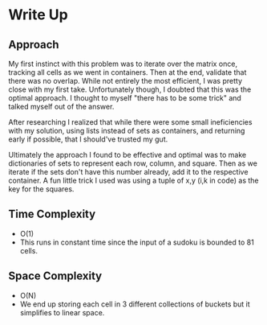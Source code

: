 # Write Up

## Approach

My first instinct with this problem was to iterate over the matrix once, tracking all cells as we went in containers. Then at the end, validate that there was no overlap. While not entirely the most efficient, I was pretty close with my first take. Unfortunately though, I doubted that this was the optimal approach. I thought to myself "there has to be some trick" and talked myself out of the answer.

After researching I realized that while there were some small ineficiencies with my solution, using lists instead of sets as containers, and returning early if possible, that I should've trusted my gut.

Ultimately the approach I found to be effective and optimal was to make dictionaries of sets to represent each row, column, and square. Then as we iterate if the sets don't have this number already, add it to the respective container. A fun little trick I used was using a tuple of x,y (i,k in code) as the key for the squares.

## Time Complexity

- O(1)
- This runs in constant time since the input of a sudoku is bounded to 81 cells.

## Space Complexity

- O(N)
- We end up storing each cell in 3 different collections of buckets but it simplifies to linear space.
